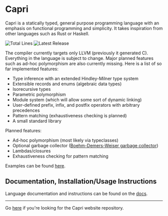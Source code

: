 # Capri
Capri is a statically typed, general purpose programming language with an emphasis on functional programming and simplicity. It takes inspiration from other languages such as Rust or Haskell.

![Total Lines](https://img.shields.io/tokei/lines/github/05st/capri)
![Latest Release](https://img.shields.io/github/v/release/05st/capri?include_prereleases)

The compiler currently targets only LLVM (previously it generated C). Everything in the language is subject to change. Major planned features such as ad-hoc polymorphism are also currently missing. Here is a list of so far implemented features:
- Type inference with an extended Hindley-Milner type system
- Extensible records and enums (algebraic data types)
- Isorecursive types
- Parametric polymorphism
- Module system (which will allow some sort of dynamic linking)
- User-defined prefix, infix, and postfix operators with arbitrary precedences
- Pattern matching (exhaustiveness checking is planned)
- A small standard library

Planned features:
- Ad-hoc polymorphism (most likely via typeclasses)
- Optional garbage collector ([Boehm-Demers-Weiser garbage collector](https://en.wikipedia.org/wiki/Boehm_garbage_collector))
- Lambdas/closures
- Exhaustiveness checking for pattern matching

Examples can be found [here](https://github.com/05st/capri/tree/master/examples).

## Documentation, Installation/Usage Instructions
Language documentation and instructions can be found on the [docs](https://05st.github.io/capri-website/).

---

Go [here](https://github.com/05st/capri-website) if you're looking for the Capri website repository.
